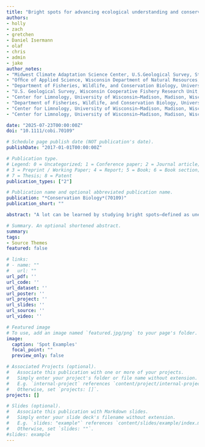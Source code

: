 ```yaml
---
title: "Bright spots for advancing ecological understanding and conservation decision-making"
authors:
- holly
- zach
- gretchen
- Daniel Isermann
- olaf
- chris
- admin
- jake
author_notes:
- "Midwest Climate Adaptation Science Center, U.S.Geological Survey, St. Paul, Minnesota, USA"
- "Ofﬁce of Applied Science, Wisconsin Department of Natural Resources, Science Operations Center,Madison, Wisconsin, USA, Center for Limnology, University of Wisconsin–Madison, Madison, Wisconsin, USA"
- "Department of Fisheries, Wildlife, and Conservation Biology, University of Minnesota, St.Paul, Minnesota, USA"
- "U.S. Geological Survey, Wisconsin Cooperative Fishery Research Unit, College of Natural Resources, University of Wisconsin–Stevens Point,Stevens Point, Wisconsin, USA"
- "Center for Limnology, University of Wisconsin–Madison, Madison, Wisconsin, USA"
- "Department of Fisheries, Wildlife, and Conservation Biology, University of Minnesota, St.Paul, Minnesota, USA"
- "Center for Limnology, University of Wisconsin–Madison, Madison, Wisconsin, USA"
- "Center for Limnology, University of Wisconsin–Madison, Madison, Wisconsin, USA"

date: "2025-07-23T00:00:00Z"
doi: "10.1111/cobi.70109"

# Schedule page publish date (NOT publication's date).
publishDate: "2017-01-01T00:00:00Z"

# Publication type.
# Legend: 0 = Uncategorized; 1 = Conference paper; 2 = Journal article;
# 3 = Preprint / Working Paper; 4 = Report; 5 = Book; 6 = Book section;
# 7 = Thesis; 8 = Patent
publication_types: ["2"]

# Publication name and optional abbreviated publication name.
publication: "*Conservation Biology*(70109)"
publication_short: ""

abstract: "A lot can be learned by studying bright spots—defined as unexpected positive outcomes. In fields like public health, education, and oncology, identifying factors behind bright spots reveals previously unknown drivers of success that can be replicated elsewhere. This concept is being applied in conservation but is hampered by variations in definitions of bright spots and confusion with hotspots—sites with high absolute values of a metric. We developed a framework to clearly define and distinguish between hotspots (e.g., a wetland with high plant diversity) and bright spots (e.g., a biodiverse wetland in a housing development), which outperform conservation expectations. The framework is an iterative cycle, consisting of setting expectations for relative comparisons, classifying systems into bright, dark, hot, and cold categories, and digging deeper to reveal hidden mechanisms and opportunities for intervention. We drew on examples from diverse fields to demonstrate how our framework can generate new knowledge, identify potential interventions, and inform management priorities. Defining conservation and management expectations, often through predictive models, is essential to understanding drivers of success and fosters hypotheses about overlooked factors. Our framework can enhance ecological understanding, guide interventions, and help prioritize actions in conservation and natural resource management."

# Summary. An optional shortened abstract.
summary:  
tags:
- Source Themes
featured: false

# links:
# - name: ""
#   url: ""
url_pdf: ''
url_code: ''
url_dataset: ''
url_poster: ''
url_project: ''
url_slides: ''
url_source: ''
url_video: ''

# Featured image
# To use, add an image named `featured.jpg/png` to your page's folder. 
image:
  caption: 'Spot Examples'
  focal_point: ""
  preview_only: false

# Associated Projects (optional).
#   Associate this publication with one or more of your projects.
#   Simply enter your project's folder or file name without extension.
#   E.g. `internal-project` references `content/project/internal-project/index.md`.
#   Otherwise, set `projects: []`.
projects: []

# Slides (optional).
#   Associate this publication with Markdown slides.
#   Simply enter your slide deck's filename without extension.
#   E.g. `slides: "example"` references `content/slides/example/index.md`.
#   Otherwise, set `slides: ""`.
#slides: example
---
```





